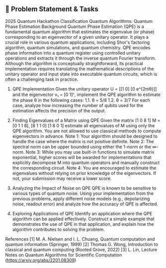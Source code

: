 ## 📝 Problem Statement & Tasks



2025 Quantum Hackathon
Classification
Quantum Algorithms: Quantum Phase Estimation
Background
Quantum Phase Estimation (QPE) is a fundamental quantum algorithm that
estimates the eigenvalue (or phase) corresponding to an eigenvector of a
given unitary operator. It plays a crucial role in various quantum
applications, including Shor's factoring algorithm, quantum simulations, and
quantum chemistry. QPE encodes phase information into a quantum
register using controlled unitary operations and extracts it through the
inverse quantum Fourier transform. Although the algorithm is conceptually
straightforward, its practical implementation requires translating the
mathematical descriptions of the unitary operator and input state into
executable quantum circuits, which is often a challenging task in practice.

1. QPE Implementation
Given the unitary operator U = [[1 0]
                                [0 e^{2πiθ}]] and the eigenvector v₁ = [0 1]ᵀ,
implement the QPE algorithm to estimate the phase θ in the following cases:
  1.1. θ = 5/8
  1.2. θ = 3/7
For each case, analyze how increasing the number of qubits used for the
estimation affects the precision of the output.

2. Finding Eigenvalues of a Matrix using QPE
Given the matrix
        [1 0 8 1]
M  =    [0 1 1 8],
        [8 1 1 0]
        [1 8 0 1]
estimate all eigenvalues of M using only the QPE algorithm. You are not
allowed to use classical methods to compute eigenvectors in advance.
Note 1: Your algorithm should be designed to handle the case where the
matrix is not positive definite.
Note 2: The spectral norm can be upper bounded using either the 1-norm
or the ∞-norm.
Note 3: While you may use built-in functions to simulate matrix
exponential, higher scores will be awarded for implementations that
explicitly decompose M into quantum operators and manually construct the
corresponding circuit.
Note 4: You are encouraged to estimate the eigenvalues without relying on
prior knowledge of the eigenvectors. If not, your submission may receive a
lower score.

3. Analyzing the Impact of Noise on QPE
QPE is known to be sensitive to various types of quantum noise. Using
your implementation from the previous problems, apply different noise
models (e.g., depolarizing noise, readout error) and analyze how the
accuracy of QPE is affected.

4. Exploring Applications of QPE
Identify an application where the QPE algorithm can be applied effectively.
Construct a simple example that demonstrates the use of QPE in that
application, and explain how the algorithm contributes to solving the
problem.

References
[1] M. A. Nielsen and I. L. Chuang, Quantum computation and
quantum information (Springer, 1999)
[2] Thomas G. Wong, Introduction to classical and quantum
computing (Rooted Grove, 2022)
[3] L. Lin, Lecture Notes on Quantum Algorithms for Scientific
Computation (https://arxiv.org/abs/2201.08309)
